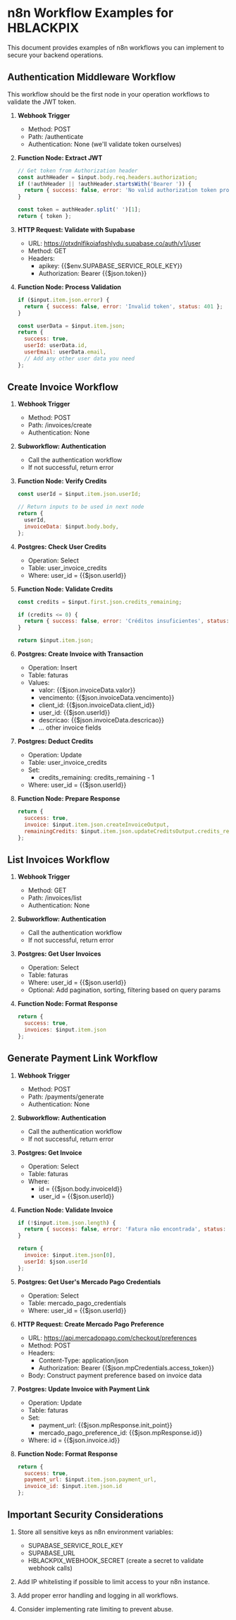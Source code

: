 
# n8n Workflow Examples for HBLACKPIX

This document provides examples of n8n workflows you can implement to secure your backend operations.

## Authentication Middleware Workflow

This workflow should be the first node in your operation workflows to validate the JWT token.

1. **Webhook Trigger**
   - Method: POST
   - Path: /authenticate
   - Authentication: None (we'll validate token ourselves)

2. **Function Node: Extract JWT**
   ```javascript
   // Get token from Authorization header
   const authHeader = $input.body.req.headers.authorization;
   if (!authHeader || !authHeader.startsWith('Bearer ')) {
     return { success: false, error: 'No valid authorization token provided' };
   }
   
   const token = authHeader.split(' ')[1];
   return { token };
   ```

3. **HTTP Request: Validate with Supabase**
   - URL: https://otxdnlfikoiafqshlydu.supabase.co/auth/v1/user
   - Method: GET
   - Headers:
     - apikey: {{$env.SUPABASE_SERVICE_ROLE_KEY}}
     - Authorization: Bearer {{$json.token}}

4. **Function Node: Process Validation**
   ```javascript
   if ($input.item.json.error) {
     return { success: false, error: 'Invalid token', status: 401 };
   }
   
   const userData = $input.item.json;
   return {
     success: true,
     userId: userData.id,
     userEmail: userData.email,
     // Add any other user data you need
   };
   ```

## Create Invoice Workflow

1. **Webhook Trigger**
   - Method: POST
   - Path: /invoices/create
   - Authentication: None

2. **Subworkflow: Authentication**
   - Call the authentication workflow
   - If not successful, return error

3. **Function Node: Verify Credits**
   ```javascript
   const userId = $input.item.json.userId;
   
   // Return inputs to be used in next node
   return {
     userId,
     invoiceData: $input.body.body,
   };
   ```

4. **Postgres: Check User Credits**
   - Operation: Select
   - Table: user_invoice_credits
   - Where: user_id = {{$json.userId}}

5. **Function Node: Validate Credits**
   ```javascript
   const credits = $input.first.json.credits_remaining;
   
   if (credits <= 0) {
     return { success: false, error: 'Créditos insuficientes', status: 403 };
   }
   
   return $input.item.json;
   ```

6. **Postgres: Create Invoice with Transaction**
   - Operation: Insert
   - Table: faturas
   - Values:
     - valor: {{$json.invoiceData.valor}}
     - vencimento: {{$json.invoiceData.vencimento}}
     - client_id: {{$json.invoiceData.client_id}}
     - user_id: {{$json.userId}}
     - descricao: {{$json.invoiceData.descricao}}
     - ... other invoice fields

7. **Postgres: Deduct Credits**
   - Operation: Update
   - Table: user_invoice_credits
   - Set:
     - credits_remaining: credits_remaining - 1
   - Where: user_id = {{$json.userId}}

8. **Function Node: Prepare Response**
   ```javascript
   return {
     success: true,
     invoice: $input.item.json.createInvoiceOutput,
     remainingCredits: $input.item.json.updateCreditsOutput.credits_remaining
   };
   ```

## List Invoices Workflow

1. **Webhook Trigger**
   - Method: GET
   - Path: /invoices/list
   - Authentication: None

2. **Subworkflow: Authentication**
   - Call the authentication workflow
   - If not successful, return error

3. **Postgres: Get User Invoices**
   - Operation: Select
   - Table: faturas
   - Where: user_id = {{$json.userId}}
   - Optional: Add pagination, sorting, filtering based on query params

4. **Function Node: Format Response**
   ```javascript
   return {
     success: true,
     invoices: $input.item.json
   };
   ```

## Generate Payment Link Workflow

1. **Webhook Trigger**
   - Method: POST
   - Path: /payments/generate
   - Authentication: None

2. **Subworkflow: Authentication**
   - Call the authentication workflow
   - If not successful, return error

3. **Postgres: Get Invoice**
   - Operation: Select
   - Table: faturas
   - Where: 
     - id = {{$json.body.invoiceId}}
     - user_id = {{$json.userId}}

4. **Function Node: Validate Invoice**
   ```javascript
   if (!$input.item.json.length) {
     return { success: false, error: 'Fatura não encontrada', status: 404 };
   }
   
   return {
     invoice: $input.item.json[0],
     userId: $json.userId
   };
   ```

5. **Postgres: Get User's Mercado Pago Credentials**
   - Operation: Select
   - Table: mercado_pago_credentials
   - Where: user_id = {{$json.userId}}

6. **HTTP Request: Create Mercado Pago Preference**
   - URL: https://api.mercadopago.com/checkout/preferences
   - Method: POST
   - Headers:
     - Content-Type: application/json
     - Authorization: Bearer {{$json.mpCredentials.access_token}}
   - Body: Construct payment preference based on invoice data

7. **Postgres: Update Invoice with Payment Link**
   - Operation: Update
   - Table: faturas
   - Set:
     - payment_url: {{$json.mpResponse.init_point}}
     - mercado_pago_preference_id: {{$json.mpResponse.id}}
   - Where: id = {{$json.invoice.id}}

8. **Function Node: Format Response**
   ```javascript
   return {
     success: true,
     payment_url: $input.item.json.payment_url,
     invoice_id: $input.item.json.id
   };
   ```

## Important Security Considerations

1. Store all sensitive keys as n8n environment variables:
   - SUPABASE_SERVICE_ROLE_KEY
   - SUPABASE_URL
   - HBLACKPIX_WEBHOOK_SECRET (create a secret to validate webhook calls)

2. Add IP whitelisting if possible to limit access to your n8n instance.

3. Add proper error handling and logging in all workflows.

4. Consider implementing rate limiting to prevent abuse.
